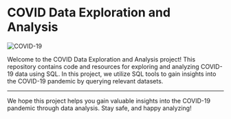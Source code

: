 # COVID Data Exploration and Analysis

![COVID-19](https://img.shields.io/badge/COVID--19-Data%20Analysis-blue)

Welcome to the COVID Data Exploration and Analysis project! This repository contains code and resources for exploring and analyzing COVID-19 data using SQL. In this project, we utilize SQL tools to gain insights into the COVID-19 pandemic by querying relevant datasets.

---

We hope this project helps you gain valuable insights into the COVID-19 pandemic through data analysis. Stay safe, and happy analyzing!
